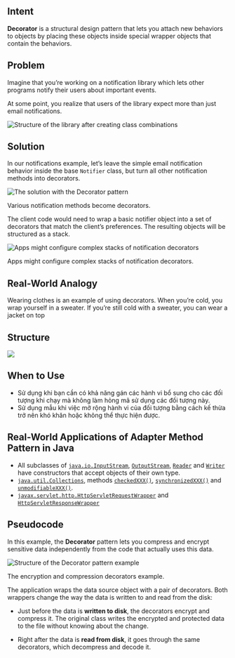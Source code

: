 ## Intent

**Decorator** is a structural design pattern that lets you attach new behaviors to objects by placing these objects inside special wrapper objects that contain the behaviors.

## Problem

Imagine that you’re working on a notification library which lets other programs notify their users about important events.

At some point, you realize that users of the library expect more than just email notifications.

![Structure of the library after creating class combinations](https://refactoring.guru/images/patterns/diagrams/decorator/problem3.png)

## Solution
In our notifications example, let’s leave the simple email notification behavior inside the base `Notifier` class, but turn all other notification methods into decorators.

![The solution with the Decorator pattern](https://refactoring.guru/images/patterns/diagrams/decorator/solution2.png)

Various notification methods become decorators.

The client code would need to wrap a basic notifier object into a set of decorators that match the client’s preferences. The resulting objects will be structured as a stack.

![Apps might configure complex stacks of notification decorators](https://refactoring.guru/images/patterns/diagrams/decorator/solution3-en.png)

Apps might configure complex stacks of notification decorators.

## Real-World Analogy

Wearing clothes is an example of using decorators. When you’re cold, you wrap yourself in a sweater. If you’re still cold with a sweater, you can wear a jacket on top

## Structure

![](https://refactoring.guru/images/patterns/diagrams/decorator/structure-indexed-1.5x.png)

## When to Use

- Sử dụng khi bạn cần có khả năng gán các hành vi bổ sung cho các đối tượng khi chạy mà không làm hỏng mã sử dụng các đối tượng này.
- Sử dụng mẫu khi việc mở rộng hành vi của đối tượng bằng cách kế thừa trở nên khó khăn hoặc không thể thực hiện được.

## Real-World Applications of Adapter Method Pattern in Java

-   All subclasses of [`java.io.InputStream`](http://docs.oracle.com/javase/8/docs/api/java/io/InputStream.html), [`OutputStream`](http://docs.oracle.com/javase/8/docs/api/java/io/OutputStream.html), [`Reader`](http://docs.oracle.com/javase/8/docs/api/java/io/Reader.html) and [`Writer`](http://docs.oracle.com/javase/8/docs/api/java/io/Writer.html) have constructors that accept objects of their own type.
-   [`java.util.Collections`](http://docs.oracle.com/javase/8/docs/api/java/util/Collections.html), methods [`checkedXXX()`](http://docs.oracle.com/javase/8/docs/api/java/util/Collections.html#checkedCollection-java.util.Collection-java.lang.Class-), [`synchronizedXXX()`](http://docs.oracle.com/javase/8/docs/api/java/util/Collections.html#synchronizedCollection-java.util.Collection-) and [`unmodifiableXXX()`](http://docs.oracle.com/javase/8/docs/api/java/util/Collections.html#unmodifiableCollection-java.util.Collection-).
-   [`javax.servlet.http.HttpServletRequestWrapper`](http://docs.oracle.com/javaee/7/api/javax/servlet/http/HttpServletRequestWrapper.html) and [`HttpServletResponseWrapper`](http://docs.oracle.com/javaee/7/api/javax/servlet/http/HttpServletResponseWrapper.html)

## Pseudocode

In this example, the **Decorator** pattern lets you compress and encrypt sensitive data independently from the code that actually uses this data.

![Structure of the Decorator pattern example](https://refactoring.guru/images/patterns/diagrams/decorator/example.png)

The encryption and compression decorators example.

The application wraps the data source object with a pair of decorators. Both wrappers change the way the data is written to and read from the disk:

-   Just before the data is **written to disk**, the decorators encrypt and compress it. The original class writes the encrypted and protected data to the file without knowing about the change.

-   Right after the data is **read from disk**, it goes through the same decorators, which decompress and decode it.
